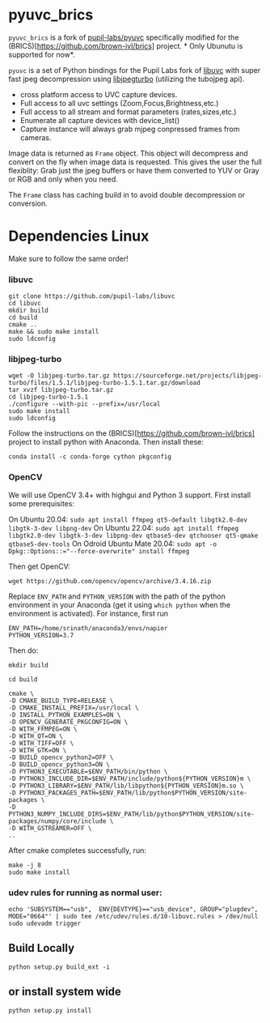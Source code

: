 pyuvc_brics
============

`pyuvc_brics` is a fork of [pupil-labs/pyuvc](https://github.com/pupil-labs/pyuvc) specifically modified for the (BRICS)[https://github.com/brown-ivl/brics] project. * Only Ubunutu is supported for now*.

`pyuvc` is a set of Python bindings for the Pupil Labs fork of [libuvc](https://github.com/pupil-labs/libuvc) with super fast jpeg decompression using [libjpegturbo](http://libjpeg-turbo.virtualgl.org/) (utilizing the tubojpeg api).

* cross platform access to UVC capture devices.
* Full access to all uvc settings (Zoom,Focus,Brightness,etc.)
* Full access to all stream and format parameters (rates,sizes,etc.)
* Enumerate all capture devices with device_list()
* Capture instance will always grab mjpeg conpressed frames from cameras.

Image data is returned as `Frame` object. This object will decompress and convert on the fly when image data is requested.
This gives the user the full flexiblity: Grab just the jpeg buffers or have them converted to YUV or Gray or RGB and only when you need.

The `Frame` class has caching build in to avoid double decompression or conversion.

# Dependencies Linux

Make sure to follow the same order!

### libuvc
```
git clone https://github.com/pupil-labs/libuvc
cd libuvc
mkdir build
cd build
cmake ..
make && sudo make install
sudo ldconfig
```

### libjpeg-turbo
```
wget -O libjpeg-turbo.tar.gz https://sourceforge.net/projects/libjpeg-turbo/files/1.5.1/libjpeg-turbo-1.5.1.tar.gz/download
tar xvzf libjpeg-turbo.tar.gz
cd libjpeg-turbo-1.5.1
./configure --with-pic --prefix=/usr/local
sudo make install
sudo ldconfig
```

Follow the instructions on the (BRICS)[https://github.com/brown-ivl/brics] project to install python with Anaconda. Then install these:

```
conda install -c conda-forge cython pkgconfig
```


### OpenCV

We will use OpenCV 3.4+ with highgui and Python 3 support. First install some prerequisites:

On Ubuntu 20.04: `sudo apt install ffmpeg qt5-default libgtk2.0-dev libgtk-3-dev libpng-dev`
On Ubuntu 22.04: `sudo apt install ffmpeg libgtk2.0-dev libgtk-3-dev libpng-dev qtbase5-dev qtchooser qt5-qmake qtbase5-dev-tools`
On Odroid Ubuntu Mate 20.04: `sudo apt -o Dpkg::Options::="--force-overwrite" install ffmpeg`

Then get OpenCV:

```
wget https://github.com/opencv/opencv/archive/3.4.16.zip
```

Replace `ENV_PATH` and `PYTHON_VERSION` with the path of the python environment in your Anaconda (get it using `which python` when the environment is activated). For instance, first run

```
ENV_PATH=/home/srinath/anaconda3/envs/napier
PYTHON_VERSION=3.7
```

Then do:

```
mkdir build

cd build

cmake \
-D CMAKE_BUILD_TYPE=RELEASE \
-D CMAKE_INSTALL_PREFIX=/usr/local \
-D INSTALL_PYTHON_EXAMPLES=ON \
-D OPENCV_GENERATE_PKGCONFIG=ON \
-D WITH_FFMPEG=ON \
-D WITH_QT=ON \
-D WITH_TIFF=OFF \
-D WITH_GTK=ON \
-D BUILD_opencv_python2=OFF \
-D BUILD_opencv_python3=ON \
-D PYTHON3_EXECUTABLE=$ENV_PATH/bin/python \
-D PYTHON3_INCLUDE_DIR=$ENV_PATH/include/python${PYTHON_VERSION}m \
-D PYTHON3_LIBRARY=$ENV_PATH/lib/libpython${PYTHON_VERSION}m.so \
-D PYTHON3_PACKAGES_PATH=$ENV_PATH/lib/python$PYTHON_VERSION/site-packages \
-D PYTHON3_NUMPY_INCLUDE_DIRS=$ENV_PATH/lib/python$PYTHON_VERSION/site-packages/numpy/core/include \
-D WITH_GSTREAMER=OFF \
..
```

After cmake completes successfully, run:

```
make -j 8
sudo make install
```

### udev rules for running as normal user:
```
echo 'SUBSYSTEM=="usb",  ENV{DEVTYPE}=="usb_device", GROUP="plugdev", MODE="0664"' | sudo tee /etc/udev/rules.d/10-libuvc.rules > /dev/null
sudo udevadm trigger
```

## Build Locally
```
python setup.py build_ext -i
```

## or install system wide
```
python setup.py install
```
